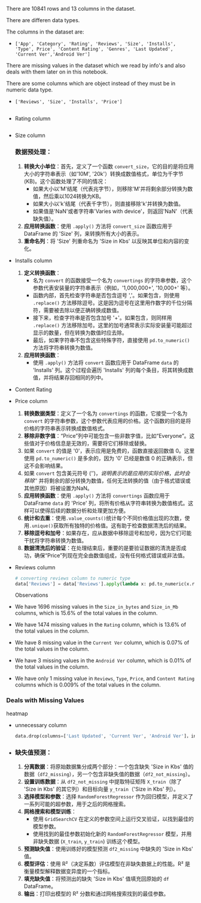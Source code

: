 There are 10841 rows and 13 columns in the dataset.

There are differen data types.

The columns in the dataset are:

- `['App', 'Category', 'Rating', 'Reviews', 'Size', 'Installs', 'Type', Price', 'Content Rating', 'Genres', 'Last Updated', 'Current Ver','Android Ver']`

There are missing values in the dataset which we read by info's and also deals with them later on in this notebook.

There are some columns which are object instead of they must be in numeric data type.

- `['Reviews', 'Size', 'Installs', 'Price']`

## 

- Rating column

  ```python
  
  ```

- Size column

  ### 数据预处理：

  1. **转换大小单位**：首先，定义了一个函数 `convert_size`，它的目的是将应用大小的字符串表示（如'10M', '20k'）转换成数值格式，单位为千字节(KB)。这个函数处理了不同的情况：
     - 如果大小以'M'结尾（代表兆字节），则移除'M'并将剩余部分转换为数值，然后乘以1024转换为KB。
     - 如果大小以'k'结尾（代表千字节），则直接移除'k'并转换为数值。
     - 如果值是'NaN'或者字符串'Varies with device'，则返回'NaN'（代表缺失值）。
  2. **应用转换函数**：使用 `.apply()` 方法将 `convert_size` 函数应用于 DataFrame 的 'Size' 列，来转换所有大小的表示。
  3. **重命名列**：将 'Size' 列重命名为 'Size in Kbs' 以反映其单位和内容的变化。

- Installs column

  1. **定义转换函数**：
     - 名为 `convert` 的函数接受一个名为 `convertings` 的字符串参数，这个参数代表安装量的字符串表示（例如，'1,000,000+', '10,000+' 等）。
     - 函数内部，首先检查字符串是否包含逗号 ','。如果包含，则使用 `.replace()` 方法移除逗号。这是因为逗号在这里用作数字的千位分隔符，需要被去除以便正确转换成数值。
     - 接下来，检查字符串是否包含加号 '+'。如果包含，则同样用 `.replace()` 方法移除加号。这里的加号通常表示实际安装量可能超过显示的数量，但在转换为数值时应去除。
     - 最后，如果字符串不包含这些特殊字符，直接使用 `pd.to_numeric()` 方法将字符串转换为数值。
  2. **应用转换函数**：
     - 使用 `.apply()` 方法将 `convert` 函数应用于 DataFrame `data` 的 'Installs' 列。这个过程会遍历 'Installs' 列的每个条目，将其转换成数值，并将结果存回相同的列中。

- Content Rating

- Price column

  1. **转换数据类型**：定义了一个名为 `convertings` 的函数，它接受一个名为 `convert` 的字符串参数，这个参数代表应用的价格。这个函数的目的是将价格的字符串表示转换成数值格式。
  2. **移除非数字值**：“Price”列中可能包含一些非数字值，比如“Everyone”。这些值对于价格信息是无效的，需要将它们移除或替换。
  3. 如果 `convert` 的值是 '0'，表示应用是免费的，函数直接返回数值 0。这里使用 `pd.to_numeric()` 是多余的，因为 '0' 已经是数值 0 的正确表示，但这不会影响结果。
  4. 如果 `convert` 包含美元符号 ('$')，说明表示的是应用的实际价格，此时会移除 '$' 并将剩余的部分转换为数值，任何无法转换的值（由于格式错误或其他原因）将被设置为NaN。
  5. **应用转换函数**：使用 `.apply()` 方法将 `convertings` 函数应用于 DataFrame `data` 的 'Price' 列，将所有价格从字符串转换为数值格式。这样可以使得后续的数据分析和处理更加方便。
  6. **统计和去重**：使用`.value_counts()`统计每个不同价格值出现的次数，使用`.unique()`获取所有独特的价格值。这有助于检查数据清洗后的结果。
  7. **移除逗号和加号**：如果存在，应从数据中移除逗号和加号，因为它们可能干扰将字符串转换为数值。
  8. **数据清洗后的验证**：在处理结束后，重要的是要验证数据的清洗是否成功，确保“Price”列现在完全由数值组成，没有任何格式错误或非法值。

- Reviews column

  ```python
  # converting reviews column to numeric type
  data['Reviews'] = data['Reviews'].apply(lambda x: pd.to_numeric(x.replace("'", '') if "'" in x else x))
  ```

  Observations


- We have 1696 missing values in the `Size_in_bytes` and `Size_in_Mb` columns, which is 15.6% of the total values in the column.
- We have 1474 missing values in the `Rating` column, which is 13.6% of the total values in the column.
- We have 8 missing value in the `Current Ver` column, which is 0.07% of the total values in the column.
- We have 3 missing values in the `Android Ver` column, which is 0.01% of the total values in the column.
- We have only 1 missing value in `Reviews`, `Type`, `Price`, and `Content Rating` columns which is 0.009% of the total values in the column.

### Deals with Missing Values

heatmap

- unnecessary column

  ```python
  data.drop(columns=['Last Updated', 'Current Ver', 'Android Ver']，inplace=True)
  ```

- ### 缺失值预测：

  1. **分离数据**：将原始数据集分成两个部分：一个包含缺失 'Size in Kbs' 值的数据（`df2_missing`），另一个包含非缺失值的数据（`df2_not_missing`）。
  2. **设置训练数据**：从 `df2_not_missing` 中提取特征矩阵 `X_train`（除了 'Size in Kbs' 的其它列）和目标向量 `y_train`（'Size in Kbs' 列）。
  3. **选择模型和参数**：选择 `RandomForestRegressor` 作为回归模型，并定义了一系列可能的超参数，用于之后的网格搜索。
  4. **网格搜索和模型训练**：
     - 使用 `GridSearchCV` 在定义的参数空间上运行交叉验证，以找到最佳的模型参数。
     - 使用找到的最佳参数初始化新的 `RandomForestRegressor` 模型，并用非缺失数据 (`X_train`, `y_train`) 训练这个模型。
  5. **预测缺失值**：使用训练好的模型预测 `df2_missing` 中缺失的 'Size in Kbs' 值。
  6. **模型评估**：使用 R²（决定系数）评估模型在非缺失数据上的性能。R² 是衡量模型解释数据变异度的一个指标。
  7. **填充缺失值**：将预测出的缺失 'Size in Kbs' 值填充回原始的 `df` DataFrame。
  8. **输出**：打印出模型的 R² 分数和通过网格搜索找到的最佳参数。